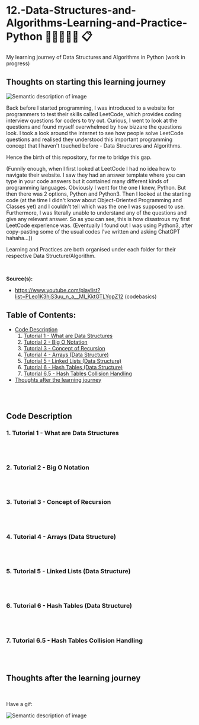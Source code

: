 # 12.-Data-Structures-and-Algorithms-Learning-and-Practice-Python :large_blue_circle::heavy_minus_sign::large_blue_circle::heavy_minus_sign::large_blue_circle: 	:clipboard:
My learning journey of Data Structures and Algorithms in Python (work in progress)

## Thoughts on starting this learning journey

![Semantic description of image](https://media.gettyimages.com/id/1289650447/vector/academic-achievement.jpg?s=612x612&w=gi&k=20&c=qliNJLoz9seD7MSvBcfRDDv8UX7xNlEBsa_7rWUkVzg=)

Back before I started programming,  I was introduced to a website for programmers to test their skills called LeetCode, which provides coding interview questions for coders
to try out. Curious, I went to look at the questions and found myself overwhelmed by how bizzare the questions look. I took a look around the internet to see how people solve
LeetCode questions and realised they understood this important programming concept that I haven't touched before - Data Structures and Algorithms.

Hence the birth of this repository, for me to bridge this gap.

(Funnily enough, when I first looked at LeetCode I had no idea how to navigate their website. I saw they had an answer template where you can type in your code answers but 
it contained many different kinds of programming languages. Obviously I went for the one I knew, Python. But then there was 2 options, Python and Python3. Then I looked at
the starting code (at the time I didn't know about Object-Oriented Programming and Classes yet) and I couldn't tell which was the one I was supposed to use. Furthermore, I 
was literally unable to understand any of the questions and give any relevant answer. So as you can see, this is how disastrous my first LeetCode experience was. (Eventually
I found out I was using Python3, after copy-pasting some of the usual codes I've written and asking ChatGPT hahaha...))

Learning and Practices are both organised under each folder for their respective Data Structure/Algorithm.

<br>

**Source(s):**
+ https://www.youtube.com/playlist?list=PLeo1K3hjS3uu_n_a__MI_KktGTLYopZ12 (codebasics) 

## Table of Contents:
+ [Code Description](#codedescription)
  1. [Tutorial 1 - What are Data Structures](#tutorial1)
  2. [Tutorial 2 - Big O Notation](#tutorial2)
  3. [Tutorial 3 - Concept of Recursion](#tutorial3)
  4. [Tutorial 4 - Arrays (Data Structure)](#tutorial4)
  5. [Tutorial 5 - Linked Lists (Data Structure)](#tutorial5)
  6. [Tutorial 6 - Hash Tables (Data Structure)](#tutorial6)
  7. [Tutorial 6.5 - Hash Tables Collision Handling](#tutorial6.5)
+ [Thoughts after the learning journey](#thoughts)

<br>

<br>

## Code Description <a name = "codedescription"></a>

### 1. Tutorial 1 - What are Data Structures <a name = "tutorial1"></a>

<br>

<br>

### 2. Tutorial 2 - Big O Notation <a name = "tutorial2"></a>

<br>

<br>

### 3. Tutorial 3 - Concept of Recursion <a name = "tutorial3"></a>

<br>

<br>

### 4. Tutorial 4 - Arrays (Data Structure) <a name = "tutorial4"></a>

<br>

<br>

### 5. Tutorial 5 - Linked Lists (Data Structure) <a name = "tutorial5"></a>

<br>

<br>

### 6. Tutorial 6 - Hash Tables (Data Structure) <a name = "tutorial6"></a>

<br>

<br>

### 7. Tutorial 6.5 - Hash Tables Collision Handling <a name = "tutorial6.5"></a>

<br>

<br>


## Thoughts after the learning journey <a name = "thoughts"></a>

<br>

Have a gif:

![Semantic description of image](https://media4.giphy.com/media/8vQSQ3cNXuDGo/200w.webp?cid=ecf05e47lb7yvtozvuuqp8dv9l1v22lipc5w2ppg752l8kpg&ep=v1_gifs_search&rid=200w.webp&ct=g)
